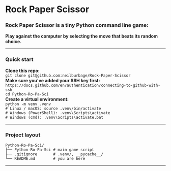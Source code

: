# Rock Paper Scissor


### Rock Paper Scissor is a tiny Python command line game:

**Play against the computer by selecting the move that beats its random choice.**

---

### Quick start 
**Clone this repo:**  
```git clone git@github.com:neilburbage/Rock-Paper-Scissor```  
**Make sure you've added your SSH key first:**   
```https://docs.github.com/en/authentication/connecting-to-github-with-ssh```    
```cd Python-Ro-Pa-Sci```  
**Create a virtual environment:**     
```python -m venv .venv```  
```# Linux / macOS: source .venv/bin/activate```     
```# Windows (PowerShell): .venv\Scripts\activate```  
```# Windows (cmd): .venv\Scripts\activate.bat``` 

---

### Project layout
```
Python-Ro-Pa-Sci/
├── Python-Ro-Pa-Sci # main game script
├── .gitignore       # .venv/, __pycache__/
└── README.md        # you are here
```

---
